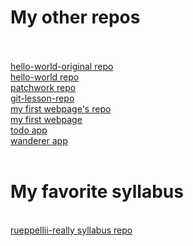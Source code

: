 <h1>My other repos</h1><br/>
<br/>
<a href="https://github.com/geriari/hello-world-original">hello-world-original repo</a><br/>
<a href="https://github.com/geriari/hello-world">hello-world repo</a><br/>
<a href="https://github.com/geriari/patchwork">patchwork repo</a><br/>
<a href="https://github.com/geriari/git-lesson-repository">git-lesson-repo</a><br/>
<a href="https://github.com/geriari/geriari.github.io">my first webpage's repo</a><br/>
<a href="https://geriari.github.io">my first webpage</a><br/>
<a href="https://github.com/geriari/todo-app.git">todo app</a><br/>
<a href="https://github.com/geriari/wanderer-typescript">wanderer app</a><br/>
<br/>
<h1>My favorite syllabus</h1><br/>
<a href="https://github.com/green-fox-academy/really-syllabus">rueppellii-really syllabus repo</a><br/>
